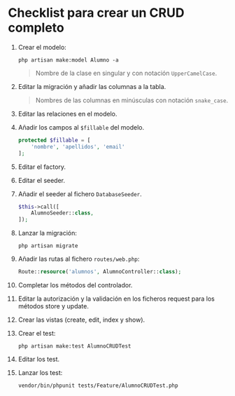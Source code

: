 # Checklist para crear un CRUD completo

1. Crear el modelo:

    ```shell
    php artisan make:model Alumno -a
    ```

   > Nombre de la clase en singular y con notación `UpperCamelCase`.

2. Editar la migración y añadir las columnas a la tabla.

   > Nombres de las columnas en minúsculas con notación `snake_case`.

3. Editar las relaciones en el modelo.

4. Añadir los campos al `$fillable` del modelo.

    ```php
    protected $fillable = [
        'nombre', 'apellidos', 'email'
    ];
    ```

5. Editar el factory.

6. Editar el seeder.

7. Añadir el seeder al fichero `DatabaseSeeder`.

    ```php
    $this->call([
        AlumnoSeeder::class,
    ]);
    ```

8. Lanzar la migración:

    ```shell
    php artisan migrate
    ```

9. Añadir las rutas al fichero `routes/web.php`:

    ```php
    Route::resource('alumnos', AlumnoController::class);
    ```

10. Completar los métodos del controlador.

11. Editar la autorización y la validación en los ficheros request para los métodos store y update.

12. Crear las vistas (create, edit, index y show).

13. Crear el test:

    ```shell
    php artisan make:test AlumnoCRUDTest
    ```

14. Editar los test.

15. Lanzar los test:

    ```shell
    vendor/bin/phpunit tests/Feature/AlumnoCRUDTest.php
    ```
